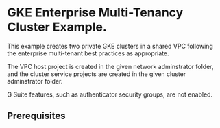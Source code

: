 # GKE Enterprise Multi-Tenancy Cluster Example.

This example creates two private GKE clusters in a shared VPC following the
enterprise multi-tenant best practices as appropriate.

The VPC host project is created in the given network adminstrator folder, and
the cluster service projects are created in the given cluster adminstrator
folder.

G Suite features, such as authenticator security groups, are not enabled.

## Prerequisites

